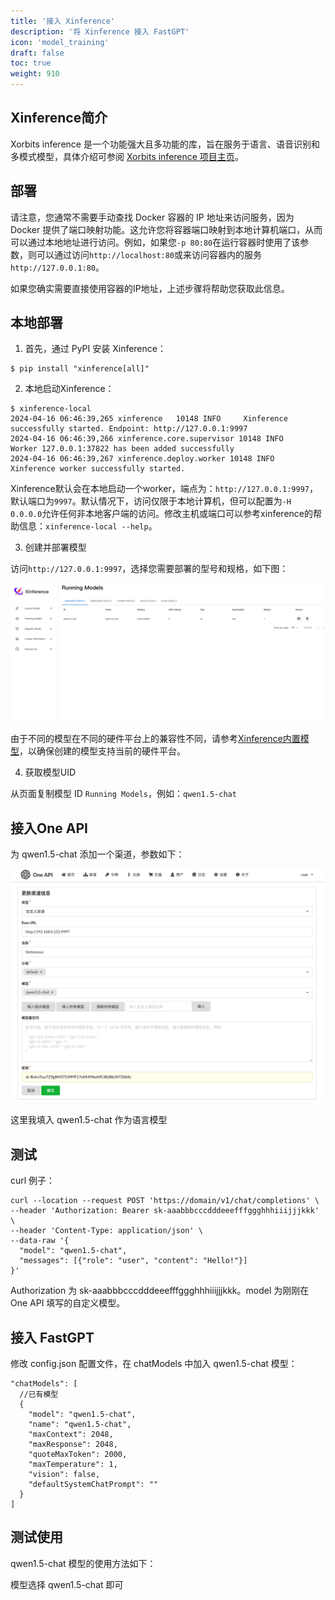 ```yaml
---
title: '接入 Xinference'
description: '将 Xinference 接入 FastGPT'
icon: 'model_training'
draft: false
toc: true
weight: 910
---
```


## Xinference简介

Xorbits inference 是一个功能强大且多功能的库，旨在服务于语言、语音识别和多模式模型，具体介绍可参阅 [Xorbits inference 项目主页](https://github.com/xorbitsai/inference)。

## 部署

请注意，您通常不需要手动查找 Docker 容器的 IP 地址来访问服务，因为 Docker 提供了端口映射功能。这允许您将容器端口映射到本地计算机端口，从而可以通过本地地址进行访问。例如，如果您`-p 80:80`在运行容器时使用了该参数，则可以通过访问`http://localhost:80`或来访问容器内的服务`http://127.0.0.1:80`。

如果您确实需要直接使用容器的IP地址，上述步骤将帮助您获取此信息。

## 本地部署

1. 首先，通过 PyPI 安装 Xinference：

```
$ pip install "xinference[all]"
```

2. 本地启动Xinference：

```
$ xinference-local
2024-04-16 06:46:39,265 xinference   10148 INFO     Xinference successfully started. Endpoint: http://127.0.0.1:9997
2024-04-16 06:46:39,266 xinference.core.supervisor 10148 INFO     Worker 127.0.0.1:37822 has been added successfully
2024-04-16 06:46:39,267 xinference.deploy.worker 10148 INFO     Xinference worker successfully started.
```

Xinference默认会在本地启动一个worker，端点为：`http://127.0.0.1:9997`，默认端口为`9997`。默认情况下，访问仅限于本地计算机，但可以配置为`-H 0.0.0.0`允许任何非本地客户端的访问。修改主机或端口可以参考xinference的帮助信息：`xinference-local --help`。

3. 创建并部署模型

访问`http://127.0.0.1:9997`，选择您需要部署的型号和规格，如下图：

![图片xinference-running-models](https://github.com/EthanD4869/xinference-pic/blob/main/xinference-running-models.png?raw=true)

由于不同的模型在不同的硬件平台上的兼容性不同，请参考[Xinference内置模型](https://inference.readthedocs.io/en/latest/models/builtin/index.html)，以确保创建的模型支持当前的硬件平台。

4. 获取模型UID

从页面复制模型 ID `Running Models`，例如：`qwen1.5-chat`


## 接入One API

为 qwen1.5-chat 添加一个渠道，参数如下：

![图片one-api](https://github.com/EthanD4869/xinference-pic/blob/main/one-api.png?raw=true)

这里我填入 qwen1.5-chat 作为语言模型

## 测试

curl 例子：

```
curl --location --request POST 'https://domain/v1/chat/completions' \
--header 'Authorization: Bearer sk-aaabbbcccdddeeefffggghhhiiijjjkkk' \
--header 'Content-Type: application/json' \
--data-raw '{
  "model": "qwen1.5-chat",
  "messages": [{"role": "user", "content": "Hello!"}]
}'
```

Authorization 为 sk-aaabbbcccdddeeefffggghhhiiijjjkkk。model 为刚刚在 One API 填写的自定义模型。

## 接入 FastGPT

修改 config.json 配置文件，在 chatModels 中加入 qwen1.5-chat 模型：

```
"chatModels": [
  //已有模型
  {
    "model": "qwen1.5-chat",
    "name": "qwen1.5-chat",
    "maxContext": 2048,
    "maxResponse": 2048,
    "quoteMaxToken": 2000,
    "maxTemperature": 1,
    "vision": false,
    "defaultSystemChatPrompt": ""
  }
]
```

## 测试使用

qwen1.5-chat 模型的使用方法如下：

模型选择 qwen1.5-chat 即可